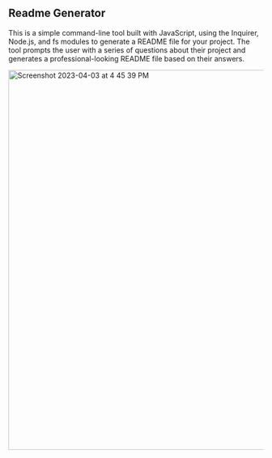 ## Readme Generator
This is a simple command-line tool built with JavaScript, using the Inquirer, Node.js, and fs modules to generate a README file for your project. The tool prompts the user with a series of questions about their project and generates a professional-looking README file based on their answers.


<img width="751" alt="Screenshot 2023-04-03 at 4 45 39 PM" src="https://user-images.githubusercontent.com/108595129/229650596-9d8cf5b0-c231-4234-9964-1662397c3dac.png">
